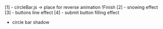 [1] - circleBar.js -> place for reverse animation !Finish
[2] - snowing effect 
[3] - buttons line effect
[4] - submit button filling effect

- circle bar shadow
